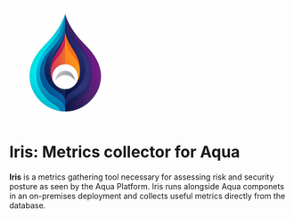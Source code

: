 <img src=".github/assets/iris.png" width="200" alt="kube-bench logo">

# Iris: Metrics collector for Aqua

**Iris** is a metrics gathering tool necessary for assessing risk and security posture as seen by the Aqua Platform. Iris runs alongside Aqua componets in an on-premises deployment and collects useful metrics directly from the database.

